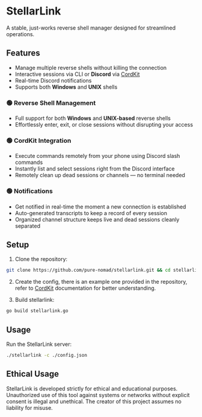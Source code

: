 # StellarLink

A stable, just-works reverse shell manager designed for streamlined operations.

## Features

- Manage multiple reverse shells without killing the connection  
- Interactive sessions via CLI or **Discord** via [CordKit](https://github.com/pure-nomad/cordkit)  
- Real-time Discord notifications  
- Supports both **Windows** and **UNIX** shells  

### 🟢 Reverse Shell Management  
- Full support for both **Windows** and **UNIX-based** reverse shells  
- Effortlessly enter, exit, or close sessions without disrupting your access  

### 🟢 CordKit Integration  
- Execute commands remotely from your phone using Discord slash commands  
- Instantly list and select sessions right from the Discord interface  
- Remotely clean up dead sessions or channels — no terminal needed  

### 🟢 Notifications  
- Get notified in real-time the moment a new connection is established  
- Auto-generated transcripts to keep a record of every session  
- Organized channel structure keeps live and dead sessions cleanly separated  

## Setup

1. Clone the repository:
```sh
git clone https://github.com/pure-nomad/stellarlink.git && cd stellarlink
```

2. Create the config, there is an example one provided in the repository, refer to [CordKit](https://github.com/pure-nomad/cordkit) documentation for better understanding.

3. Build stellarlink:
```sh
go build stellarlink.go
```

## Usage

Run the StellarLink server:
```sh
./stellarlink -c ./config.json
```

## Ethical Usage

StellarLink is developed strictly for ethical and educational purposes. Unauthorized use of this tool against systems or networks without explicit consent is illegal and unethical. The creator of this project assumes no liability for misuse.
